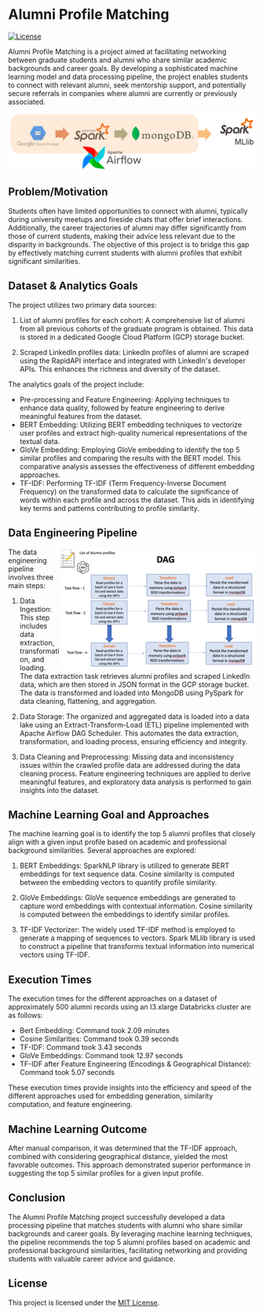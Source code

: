 # Alumni Profile Matching
[![License](https://img.shields.io/badge/license-MIT-blue.svg)](https://opensource.org/licenses/MIT)

Alumni Profile Matching is a project aimed at facilitating networking between graduate students and alumni who share similar academic backgrounds and career goals. By developing a sophisticated machine learning model and data processing pipeline, the project enables students to connect with relevant alumni, seek mentorship support, and potentially secure referrals in companies where alumni are currently or previously associated.

![Flow](flow.png)

## Problem/Motivation
Students often have limited opportunities to connect with alumni, typically during university meetups and fireside chats that offer brief interactions. Additionally, the career trajectories of alumni may differ significantly from those of current students, making their advice less relevant due to the disparity in backgrounds. The objective of this project is to bridge this gap by effectively matching current students with alumni profiles that exhibit significant similarities.

## Dataset & Analytics Goals
The project utilizes two primary data sources:

1. List of alumni profiles for each cohort: A comprehensive list of alumni from all previous cohorts of the graduate program is obtained. This data is stored in a dedicated Google Cloud Platform (GCP) storage bucket.

2. Scraped LinkedIn profiles data: LinkedIn profiles of alumni are scraped using the RapidAPI interface and integrated with LinkedIn's developer APIs. This enhances the richness and diversity of the dataset.

The analytics goals of the project include:
- Pre-processing and Feature Engineering: Applying techniques to enhance data quality, followed by feature engineering to derive meaningful features from the dataset.
- BERT Embedding: Utilizing BERT embedding techniques to vectorize user profiles and extract high-quality numerical representations of the textual data.
- GloVe Embedding: Employing GloVe embedding to identify the top 5 similar profiles and comparing the results with the BERT model. This comparative analysis assesses the effectiveness of different embedding approaches.
- TF-IDF: Performing TF-IDF (Term Frequency-Inverse Document Frequency) on the transformed data to calculate the significance of words within each profile and across the dataset. This aids in identifying key terms and patterns contributing to profile similarity.

## Data Engineering Pipeline
<img align="right" width=400px src="dag.png"/>
The data engineering pipeline involves three main steps:

1. Data Ingestion: This step includes data extraction, transformation, and loading. The data extraction task retrieves alumni profiles and scraped LinkedIn data, which are then stored in JSON format in the GCP storage bucket. The data is transformed and loaded into MongoDB using PySpark for data cleaning, flattening, and aggregation.

2. Data Storage: The organized and aggregated data is loaded into a data lake using an Extract-Transform-Load (ETL) pipeline implemented with Apache Airflow DAG Scheduler. This automates the data extraction, transformation, and loading process, ensuring efficiency and integrity.

3. Data Cleaning and Preprocessing: Missing data and inconsistency issues within the crawled profile data are addressed during the data cleaning process. Feature engineering techniques are applied to derive meaningful features, and exploratory data analysis is performed to gain insights into the dataset.

## Machine Learning Goal and Approaches
The machine learning goal is to identify the top 5 alumni profiles that closely align with a given input profile based on academic and professional background similarities. Several approaches are explored:

1. BERT Embeddings: SparkNLP library is utilized to generate BERT embeddings for text sequence data. Cosine similarity is computed between the embedding vectors to quantify profile similarity.

2. GloVe Embeddings: GloVe sequence embeddings are generated to capture word embeddings with contextual information. Cosine similarity is computed between the embeddings to identify similar profiles.

3. TF-IDF Vectorizer: The widely used TF-IDF method is employed to generate a mapping of sequences to vectors. Spark MLlib library is used to construct a pipeline that transforms textual information into numerical vectors using TF-IDF.

## Execution Times
The execution times for the different approaches on a dataset of approximately 500 alumni records using an I3.xlarge Databricks cluster are as follows:

- Bert Embedding: Command took 2.09 minutes
- Cosine Similarities: Command took 0.39 seconds
- TF-IDF: Command took 3.43 seconds
- GloVe Embeddings: Command took 12.97 seconds
- TF-IDF after Feature Engineering (Encodings & Geographical Distance): Command took 5.07 seconds

These execution times provide insights into the efficiency and speed of the different approaches used for embedding generation, similarity computation, and feature engineering.

## Machine Learning Outcome
After manual comparison, it was determined that the TF-IDF approach, combined with considering geographical distance, yielded the most favorable outcomes. This approach demonstrated superior performance in suggesting the top 5 similar profiles for a given input profile.

## Conclusion
The Alumni Profile Matching project successfully developed a data processing pipeline that matches students with alumni who share similar backgrounds and career goals. By leveraging machine learning techniques, the pipeline recommends the top 5 alumni profiles based on academic and professional background similarities, facilitating networking and providing students with valuable career advice and guidance.

## License
This project is licensed under the [MIT License](LICENSE).
